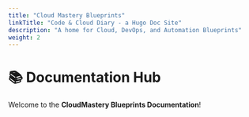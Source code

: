 ```yaml
---
title: "Cloud Mastery Blueprints"
linkTitle: "Code & Cloud Diary - a Hugo Doc Site"
description: "A home for Cloud, DevOps, and Automation Blueprints"
weight: 2
---
```


# 📚 Documentation Hub

Welcome to the **CloudMastery Blueprints Documentation**!
